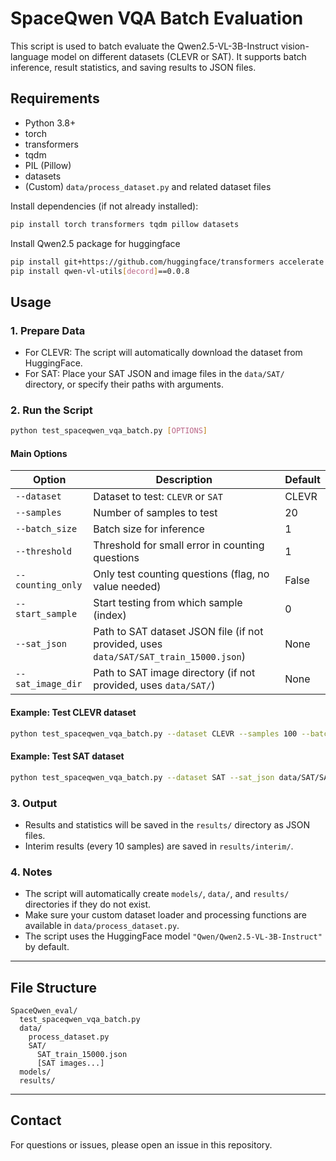 # SpaceQwen VQA Batch Evaluation

This script is used to batch evaluate the Qwen2.5-VL-3B-Instruct vision-language model on different datasets (CLEVR or SAT). It supports batch inference, result statistics, and saving results to JSON files.

## Requirements

- Python 3.8+
- torch
- transformers
- tqdm
- PIL (Pillow)
- datasets
- (Custom) `data/process_dataset.py` and related dataset files

Install dependencies (if not already installed):

```bash
pip install torch transformers tqdm pillow datasets
```

Install Qwen2.5 package for huggingface

```bash
pip install git+https://github.com/huggingface/transformers accelerate
pip install qwen-vl-utils[decord]==0.0.8
```

## Usage

### 1. Prepare Data

- For CLEVR: The script will automatically download the dataset from HuggingFace.
- For SAT: Place your SAT JSON and image files in the `data/SAT/` directory, or specify their paths with arguments.

### 2. Run the Script

```bash
python test_spaceqwen_vqa_batch.py [OPTIONS]
```

#### Main Options

| Option                | Description                                                                                  | Default         |
|-----------------------|----------------------------------------------------------------------------------------------|-----------------|
| `--dataset`           | Dataset to test: `CLEVR` or `SAT`                                                            | CLEVR           |
| `--samples`           | Number of samples to test                                                                    | 20              |
| `--batch_size`        | Batch size for inference                                                                     | 1               |
| `--threshold`         | Threshold for small error in counting questions                                              | 1               |
| `--counting_only`     | Only test counting questions (flag, no value needed)                                         | False           |
| `--start_sample`      | Start testing from which sample (index)                                                      | 0               |
| `--sat_json`          | Path to SAT dataset JSON file (if not provided, uses `data/SAT/SAT_train_15000.json`)        | None            |
| `--sat_image_dir`     | Path to SAT image directory (if not provided, uses `data/SAT/`)                              | None            |

#### Example: Test CLEVR dataset

```bash
python test_spaceqwen_vqa_batch.py --dataset CLEVR --samples 100 --batch_size 4
```

#### Example: Test SAT dataset

```bash
python test_spaceqwen_vqa_batch.py --dataset SAT --sat_json data/SAT/SAT_train_15000.json --sat_image_dir data/SAT/ --samples 50 --batch_size 2
```

### 3. Output

- Results and statistics will be saved in the `results/` directory as JSON files.
- Interim results (every 10 samples) are saved in `results/interim/`.

### 4. Notes

- The script will automatically create `models/`, `data/`, and `results/` directories if they do not exist.
- Make sure your custom dataset loader and processing functions are available in `data/process_dataset.py`.
- The script uses the HuggingFace model `"Qwen/Qwen2.5-VL-3B-Instruct"` by default.

---

## File Structure

```
SpaceQwen_eval/
  test_spaceqwen_vqa_batch.py
  data/
    process_dataset.py
    SAT/
      SAT_train_15000.json
      [SAT images...]
  models/
  results/
```

---

## Contact

For questions or issues, please open an issue in this repository.
